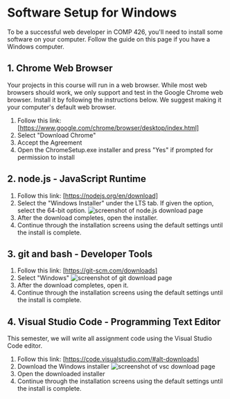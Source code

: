 # Software Setup for Windows

To be a successful web developer in COMP 426, you'll need to install some software on your computer.
Follow the guide on this page if you have a Windows computer.


## 1. Chrome Web Browser
Your projects in this course will run in a web browser. While most web browsers should work, we only support and test in the Google Chrome web browser. Install it by following the instructions below. We suggest making it your computer's default web browser.

1. Follow this link: [https://www.google.com/chrome/browser/desktop/index.html]
2. Select "Download Chrome"
3. Accept the Agreement
4. Open the ChromeSetup.exe installer and press "Yes" if prompted for permission to install


## 2. node.js - JavaScript Runtime
1. Follow this link: [https://nodejs.org/en/download]
2. Select the "Windows Installer" under the LTS tab. If given the option, select the 64-bit option.
![screenshot of node.js download page](http://s3.amazonaws.com/110-2015-fall/1.png)
3. After the download completes, open the installer.
4. Continue through the installation screens using the default settings until the install is complete.


## 3. git and bash - Developer Tools
1. Follow this link: [https://git-scm.com/downloads]
2. Select "Windows"
![screenshot of git download page](http://s3.amazonaws.com/110-2015-fall/2.png)
3. After the download completes, open it.
4. Continue through the installation screens using the default settings until the install is complete.


## 4. Visual Studio Code - Programming Text Editor
This semester, we will write all assignment code using the Visual Studio Code editor.

1. Follow this link: [https://code.visualstudio.com/#alt-downloads]
2. Download the Windows installer
![screenshot of vsc download page](http://s3.amazonaws.com/110-2015-fall/4.png)
3. Open the downloaded installer
4. Continue through the installation screens using the default settings until the install is complete.